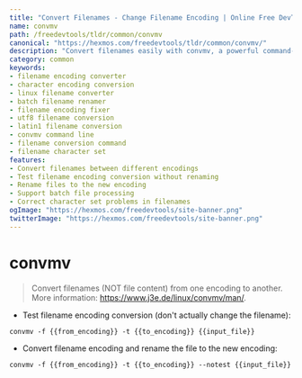 ```yaml
---
title: "Convert Filenames - Change Filename Encoding | Online Free DevTools by Hexmos"
name: convmv
path: /freedevtools/tldr/common/convmv
canonical: "https://hexmos.com/freedevtools/tldr/common/convmv/"
description: "Convert filenames easily with convmv, a powerful command-line tool. Change filename encodings, fix character set issues, and batch rename files. Free online tool, no registration required."
category: common
keywords:
- filename encoding converter
- character encoding conversion
- linux filename converter
- batch filename renamer
- filename encoding fixer
- utf8 filename conversion
- latin1 filename conversion
- convmv command line
- filename conversion command
- filename character set
features:
- Convert filenames between different encodings
- Test filename encoding conversion without renaming
- Rename files to the new encoding
- Support batch file processing
- Correct character set problems in filenames
ogImage: "https://hexmos.com/freedevtools/site-banner.png"
twitterImage: "https://hexmos.com/freedevtools/site-banner.png"
---
```


# convmv

> Convert filenames (NOT file content) from one encoding to another.
> More information: <https://www.j3e.de/linux/convmv/man/>.

- Test filename encoding conversion (don't actually change the filename):

`convmv -f {{from_encoding}} -t {{to_encoding}} {{input_file}}`

- Convert filename encoding and rename the file to the new encoding:

`convmv -f {{from_encoding}} -t {{to_encoding}} --notest {{input_file}}`
